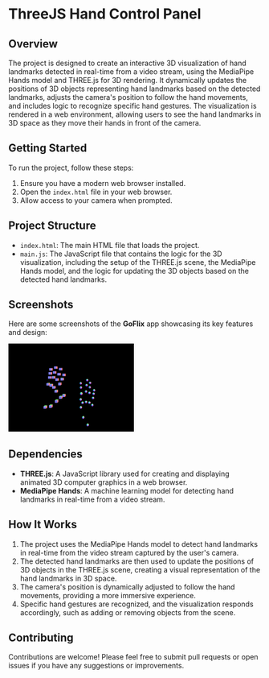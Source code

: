 # ThreeJS Hand Control Panel

## Overview

The project is designed to create an interactive 3D visualization of hand landmarks detected in real-time from a video stream, using the MediaPipe Hands model and THREE.js for 3D rendering. It dynamically updates the positions of 3D objects representing hand landmarks based on the detected landmarks, adjusts the camera's position to follow the hand movements, and includes logic to recognize specific hand gestures. The visualization is rendered in a web environment, allowing users to see the hand landmarks in 3D space as they move their hands in front of the camera.

## Getting Started

To run the project, follow these steps:

1. Ensure you have a modern web browser installed.
2. Open the `index.html` file in your web browser.
3. Allow access to your camera when prompted.

## Project Structure

- `index.html`: The main HTML file that loads the project.
- `main.js`: The JavaScript file that contains the logic for the 3D visualization, including the setup of the THREE.js scene, the MediaPipe Hands model, and the logic for updating the 3D objects based on the detected hand landmarks.

## Screenshots  

Here are some screenshots of the **GoFlix** app showcasing its key features and design:  

<img src="handControl.png" alt="GoFlix Home Screen" width="250" />  

## Dependencies

- **THREE.js**: A JavaScript library used for creating and displaying animated 3D computer graphics in a web browser.
- **MediaPipe Hands**: A machine learning model for detecting hand landmarks in real-time from a video stream.

## How It Works

1. The project uses the MediaPipe Hands model to detect hand landmarks in real-time from the video stream captured by the user's camera.
2. The detected hand landmarks are then used to update the positions of 3D objects in the THREE.js scene, creating a visual representation of the hand landmarks in 3D space.
3. The camera's position is dynamically adjusted to follow the hand movements, providing a more immersive experience.
4. Specific hand gestures are recognized, and the visualization responds accordingly, such as adding or removing objects from the scene.

## Contributing

Contributions are welcome! Please feel free to submit pull requests or open issues if you have any suggestions or improvements.